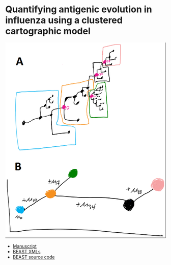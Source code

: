 # Quantifying antigenic evolution in influenza using a clustered cartographic model

![](manuscript/figures/model-diagram.png)

* [Manuscript](manuscript/)
* [BEAST XMLs](xmls/)
* [BEAST source code](code/)